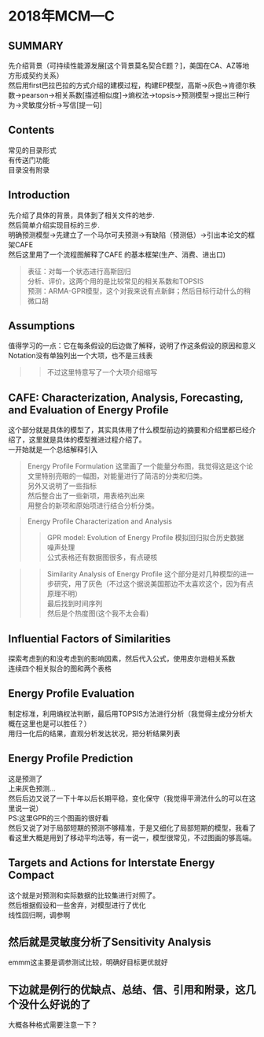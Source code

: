 2018年MCM—C
=
SUMMARY
-
先介绍背景（可持续性能源发展[这个背景莫名契合E题？]，美国在CA、AZ等地方形成契约关系）<br>
然后用first巴拉巴拉的方式介绍的建模过程，构建EP模型，高斯->灰色->肯德尔秩数->pearson->相关系数[描述相似度]->熵权法->topsis->预测模型->提出三种行为->灵敏度分析->写信[提一句]<br>

Contents
-
常见的目录形式<br>
有传送门功能<br>
目录没有附录<br>

Introduction
-
先介绍了具体的背景，具体到了相关文件的地步.<br>
然后简单介绍实现目标的三步.<br>
明确预测模型->先建立了一个马尔可夫预测->有缺陷（预测低）->引出本论文的框架CAFE<br>
然后这里用了一个流程图解释了CAFE 的基本框架(生产、消费、进出口)<br>
>表征：对每一个状态进行高斯回归<br>
>分析、评价，这两个用的是比较常见的相关系数和TOPSIS<br>
>预测：ARMA-GPR模型，这个对我来说有点新鲜；然后目标行动什么的稍微口胡<br>

Assumptions
-
值得学习的一点：它在每条假设的后边做了解释，说明了作这条假设的原因和意义<br>
Notation没有单独列出一个大项，也不是三线表<br>


>>不过这里特意写了一个大项介绍缩写

CAFE: Characterization, Analysis, Forecasting, and Evaluation of Energy Profile
-
这个部分就是具体的模型了，其实具体用了什么模型前边的摘要和介绍里都已经介绍了，这里就是具体的模型推进过程介绍了。<br>
一开始就是一个总结解释引入<br>
>Energy Profile Formulation
这里画了一个能量分布图，我觉得这是这个论文里特别亮眼的一幅图，对能量进行了简洁的分类和归类。<br>
另外又说明了一些指标<br>
然后整合出了一些新项，用表格列出来<br>
用整合的新项和原始项进行结合分析分类。<br>

>Energy Profile Characterization and Analysis
 >>GPR model: Evolution of Energy Profile
 模拟回归拟合历史数据<br>
 噪声处理<br>
 公式表格还有数据图很多，有点硬核<br>
 
>>Similarity Analysis of Energy Profile
这个部分是对几种模型的进一步研究，用了灰色（不过这个据说美国那边不太喜欢这个，因为有点原理不明）<br>
最后找到时间序列<br>
然后是个热度图(这个我不太会看)<br>

Influential Factors of Similarities
-
探索考虑到的和没考虑到的影响因素，然后代入公式，使用皮尔逊相关系数<br>
连续四个相关拟合的图和两个表格<br>

Energy Profile Evaluation
-
制定标准，利用熵权法判断，最后用TOPSIS方法进行分析（我觉得主成分分析大概在这里也是可以胜任？）<br>
用归一化后的结果，直观分析发达状况，把分析结果列表<br>

Energy Profile Prediction
-
这是预测了<br>
上来灰色预测...<br>
然后后边又说了一下十年以后长期平稳，变化保守（我觉得平滑法什么的可以在这里说一说）<br>
PS:这里GPR的三个图画的很好看<br>
然后又说了对于局部短期的预测不够精准，于是又细化了局部短期的模型，我看了看这里大概是用到了移动平均法等，有一说一，模型很常见，不过图画的够高端。<br>

Targets and Actions for Interstate Energy Compact
-
这个就是对预测和实际数据的比较集进行对照了。<br>
然后根据假设和一些舍弃，对模型进行了优化<br>
线性回归啊，调参啊<br>

然后就是灵敏度分析了Sensitivity Analysis
-
emmm这主要是调参测试比较，明确好目标更优就好<br>

下边就是例行的优缺点、总结、信、引用和附录，这几个没什么好说的了
-
大概各种格式需要注意一下？

